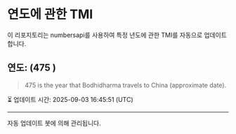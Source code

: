 
# 연도에 관한 TMI

이 리포지토리는 numbersapi를 사용하여 특정 년도에 관한 TMI를 자동으로 업데이트합니다.

## 연도: (475 )
> 475 is the year that Bodhidharma travels to China (approximate date).

⏳ 업데이트 시간: 2025-09-03 16:45:51 (UTC)

---
자동 업데이트 봇에 의해 관리됩니다.
